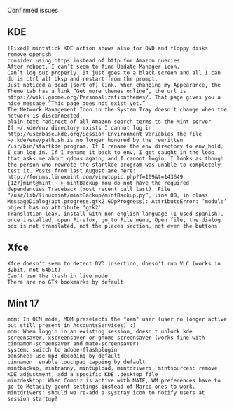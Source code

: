 Confirmed issues

KDE
---
	[Fixed] mintstick KDE action shows also for DVD and floppy disks	
	remove openssh
	consider using https instead of http for Amazon queries	
	After reboot, I can’t seem to find Update Manager icon.
	Can’t log out properly. It just goes to a black screen and all I can do is ctrl alt bksp and restart from the prompt.
	Just noticed a dead (sort of) link. When changing my Appearance, the Theme tab has a link “Get more themes online”, the url is https://wiki.gnome.org/Personalizationthemes/. That page gives you a nice message “This page does not exist yet.”
	The Network Management Icon in the System Tray doesn’t change when the network is disconnected.	
	plain text redirect of all Amazon search terms to the Mint server
	If ~/.kde/env directory exists I cannot log in. http://userbase.kde.org/Session_Environment_Variables The file ~/.kde/env/path.sh is no longer honored by the rewritten /usr/bin/startkde program. If I rename the env directory to env_hold, I can log in. If I rename it back to env, I get caught in the loop that asks me about qdbus again, and I cannot login. I looks as though the person who rewrote the startkde program was unable to completely test it. Posts from last August are here: http://forums.linuxmint.com/viewtopic.php?f=109&t=143649
	[127]mint@mint:~ > mintBackup You do not have the required dependencies Traceback (most recent call last): File “/usr/lib/linuxmint/mintBackup/mintBackup.py”, line 88, in class MessageDialog(apt.progress.gtk2.GOpProgress): AttributeError: ‘module’ object has no attribute ‘gtk2′ 
	Translation leak, install with non english language (I used spanish), once installed, open Firefox, go to File menu, Open file, the dialog box is not translated, not the places section, not even the buttons.

Xfce
----
    Xfce doesn't seem to detect DVD insertion, doesn't run VLC (works in 32bit, not 64bit)
	Can't use the trash in live mode    
	There are no GTK bookmarks by default

Mint 17
-------	
	mdm: In OEM mode, MDM preselects the "oem" user (user no longer active but still present in AccountsServices) :)
	mdm: When loggin in an existing session, doesn't unlock kde screensaver, xscreensaver or gnome-screensaver (works fine with cinnamon-screensaver and mate-screensaver)
	system: switch to adobe-flashplugin
	banshee: use mp3 decoding by default
	cinnamon: enable touchpad tapping by default
	mintbackup, mintnanny, mintupload, mintdrivers, mintsources: remove KDE adjustment, add a specific KDE .desktop file
	mintdesktop: When Compiz is active with MATE, WM preferences have to go to Metacity gconf settings instead of Marco ones to work.
	mintdrivers: should we re-add a systray icon to notify users at session startup?
